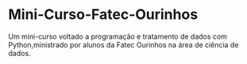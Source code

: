 # Mini-Curso-Fatec-Ourinhos
Um mini-curso voltado a programação e tratamento de dados com Python,ministrado por alunos da Fatec Ourinhos na área de ciência de dados.
